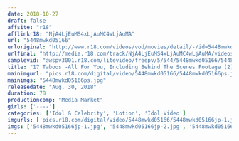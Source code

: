 ```yaml
---
date: 2018-10-27
draft: false
affsite: "r18"
afflinkr18: "NjA4LjEuMS4xLjAuMC4wLjAuMA"
url: "5448mwkd05166"
urloriginal: "http://www.r18.com/videos/vod/movies/detail/-/id=5448mwkd05166"
urlfinal: "http://media.r18.com/track/NjA4LjEuMS4xLjAuMC4wLjAuMA/videos/vod/movies/detail/-/id=5448mwkd05166"
samplevid: "awspv3001.r18.com/litevideo/freepv/5/544/5448mwkd05166/5448mwkd05166_dmb_w.mp4"
title: "17 Taboos -All For You, Including Behind The Scenes Footage (2) - Chiho"
mainimgurl: "pics.r18.com/digital/video/5448mwkd05166/5448mwkd05166ps.jpg"
mainimgs: "5448mwkd05166ps.jpg"
releasedate: "Aug. 30, 2018"
duration: 78
productioncomp: "Media Market"
girls: ['----']
categories: ['Idol & Celebrity', 'Lotion', 'Idol Video']
imgurls: ['pics.r18.com/digital/video/5448mwkd05166/5448mwkd05166jp-1.jpg', 'pics.r18.com/digital/video/5448mwkd05166/5448mwkd05166jp-2.jpg', 'pics.r18.com/digital/video/5448mwkd05166/5448mwkd05166jp-3.jpg', 'pics.r18.com/digital/video/5448mwkd05166/5448mwkd05166jp-4.jpg', 'pics.r18.com/digital/video/5448mwkd05166/5448mwkd05166jp-5.jpg', 'pics.r18.com/digital/video/5448mwkd05166/5448mwkd05166jp-6.jpg', 'pics.r18.com/digital/video/5448mwkd05166/5448mwkd05166jp-7.jpg', 'pics.r18.com/digital/video/5448mwkd05166/5448mwkd05166jp-8.jpg', 'pics.r18.com/digital/video/5448mwkd05166/5448mwkd05166jp-9.jpg', 'pics.r18.com/digital/video/5448mwkd05166/5448mwkd05166jp-10.jpg', 'pics.r18.com/digital/video/5448mwkd05166/5448mwkd05166jp-11.jpg', 'pics.r18.com/digital/video/5448mwkd05166/5448mwkd05166jp-12.jpg', 'pics.r18.com/digital/video/5448mwkd05166/5448mwkd05166jp-13.jpg', 'pics.r18.com/digital/video/5448mwkd05166/5448mwkd05166jp-14.jpg', 'pics.r18.com/digital/video/5448mwkd05166/5448mwkd05166jp-15.jpg', 'pics.r18.com/digital/video/5448mwkd05166/5448mwkd05166jp-16.jpg', 'pics.r18.com/digital/video/5448mwkd05166/5448mwkd05166jp-17.jpg', 'pics.r18.com/digital/video/5448mwkd05166/5448mwkd05166jp-18.jpg', 'pics.r18.com/digital/video/5448mwkd05166/5448mwkd05166jp-19.jpg', 'pics.r18.com/digital/video/5448mwkd05166/5448mwkd05166jp-20.jpg']
imgs: ['5448mwkd05166jp-1.jpg', '5448mwkd05166jp-2.jpg', '5448mwkd05166jp-3.jpg', '5448mwkd05166jp-4.jpg', '5448mwkd05166jp-5.jpg', '5448mwkd05166jp-6.jpg', '5448mwkd05166jp-7.jpg', '5448mwkd05166jp-8.jpg', '5448mwkd05166jp-9.jpg', '5448mwkd05166jp-10.jpg', '5448mwkd05166jp-11.jpg', '5448mwkd05166jp-12.jpg', '5448mwkd05166jp-13.jpg', '5448mwkd05166jp-14.jpg', '5448mwkd05166jp-15.jpg', '5448mwkd05166jp-16.jpg', '5448mwkd05166jp-17.jpg', '5448mwkd05166jp-18.jpg', '5448mwkd05166jp-19.jpg', '5448mwkd05166jp-20.jpg']
---
```

